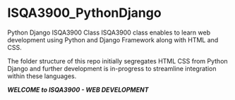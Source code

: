 # ISQA3900_PythonDjango
Python Django ISQA3900 Class
ISQA3900 class enables to learn web development using Python and Django Framework along with HTML and CSS.

The folder structure of this repo initially segregates HTML CSS from Python Django and further development is in-progress to streamline integration within these languages.

***WELCOME to ISQA3900 - WEB DEVELOPMENT***